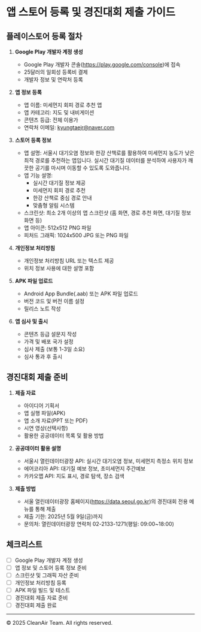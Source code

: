 # 앱 스토어 등록 및 경진대회 제출 가이드

## 플레이스토어 등록 절차

1. **Google Play 개발자 계정 생성**
   - Google Play 개발자 콘솔(https://play.google.com/console)에 접속
   - 25달러의 일회성 등록비 결제
   - 개발자 정보 및 연락처 등록

2. **앱 정보 등록**
   - 앱 이름: 미세먼지 회피 경로 추천 앱
   - 앱 카테고리: 지도 및 내비게이션
   - 콘텐츠 등급: 전체 이용가
   - 연락처 이메일: kyungtaejr@naver.com

3. **스토어 등록 정보**
   - 앱 설명: 서울시 대기오염 정보와 한강 산책로를 활용하여 미세먼지 농도가 낮은 최적 경로를 추천하는 앱입니다. 실시간 대기질 데이터를 분석하여 사용자가 깨끗한 공기를 마시며 이동할 수 있도록 도와줍니다.
   - 앱 기능 설명:
     * 실시간 대기질 정보 제공
     * 미세먼지 회피 경로 추천
     * 한강 산책로 중심 경로 안내
     * 맞춤형 알림 시스템
   - 스크린샷: 최소 2개 이상의 앱 스크린샷 (홈 화면, 경로 추천 화면, 대기질 정보 화면 등)
   - 앱 아이콘: 512x512 PNG 파일
   - 피처드 그래픽: 1024x500 JPG 또는 PNG 파일

4. **개인정보 처리방침**
   - 개인정보 처리방침 URL 또는 텍스트 제공
   - 위치 정보 사용에 대한 설명 포함

5. **APK 파일 업로드**
   - Android App Bundle(.aab) 또는 APK 파일 업로드
   - 버전 코드 및 버전 이름 설정
   - 릴리스 노트 작성

6. **앱 심사 및 출시**
   - 콘텐츠 등급 설문지 작성
   - 가격 및 배포 국가 설정
   - 심사 제출 (보통 1-3일 소요)
   - 심사 통과 후 출시

## 경진대회 제출 준비

1. **제출 자료**
   - 아이디어 기획서
   - 앱 실행 파일(APK)
   - 앱 소개 자료(PPT 또는 PDF)
   - 시연 영상(선택사항)
   - 활용한 공공데이터 목록 및 활용 방법

2. **공공데이터 활용 설명**
   - 서울시 열린데이터광장 API: 실시간 대기오염 정보, 미세먼지 측정소 위치 정보
   - 에어코리아 API: 대기질 예보 정보, 초미세먼지 주간예보
   - 카카오맵 API: 지도 표시, 경로 탐색, 장소 검색

3. **제출 방법**
   - 서울 열린데이터광장 홈페이지(https://data.seoul.go.kr)의 경진대회 전용 메뉴를 통해 제출
   - 제출 기한: 2025년 5월 9일(금)까지
   - 문의처: 열린데이터광장 연락처 02-2133-1271(평일: 09:00~18:00)

## 체크리스트

- [ ] Google Play 개발자 계정 생성
- [ ] 앱 정보 및 스토어 등록 정보 준비
- [ ] 스크린샷 및 그래픽 자산 준비
- [ ] 개인정보 처리방침 등록
- [ ] APK 파일 빌드 및 테스트
- [ ] 경진대회 제출 자료 준비
- [ ] 경진대회 제출 완료

---

© 2025 CleanAir Team. All rights reserved.
